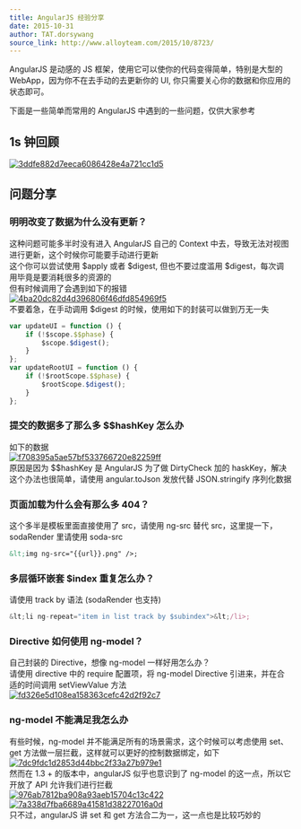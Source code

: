```yaml
---
title: AngularJS 经验分享
date: 2015-10-31
author: TAT.dorsywang
source_link: http://www.alloyteam.com/2015/10/8723/
---
```


<!-- {% raw %} - for jekyll -->

AngularJS 是动感的 JS 框架，使用它可以使你的代码变得简单，特别是大型的 WebApp，因为你不在去手动的去更新你的 UI, 你只需要关心你的数据和你应用的状态即可。  

下面是一些简单而常用的 AngularJS 中遇到的一些问题，仅供大家参考

## 1s 钟回顾

[![3ddfe882d7eeca6086428e4a721cc1d5](http://www.alloyteam.com/wp-content/uploads/2015/10/3ddfe882d7eeca6086428e4a721cc1d5.png)](http://www.alloyteam.com/wp-content/uploads/2015/10/3ddfe882d7eeca6086428e4a721cc1d5.png)

## 问题分享

### 明明改变了数据为什么没有更新？

这种问题可能多半时没有进入 AngularJS 自己的 Context 中去，导致无法对视图进行更新，这个时候你可能要手动进行更新  
这个你可以尝试使用 $apply 或者 $digest, 但也不要过度滥用 $digest，每次调用毕竟是要消耗很多的资源的  
但有时候调用了会遇到如下的报错  
[![4ba20dc82d4d396806f46dfd854969f5](http://www.alloyteam.com/wp-content/uploads/2015/10/4ba20dc82d4d396806f46dfd854969f5.png)](http://www.alloyteam.com/wp-content/uploads/2015/10/4ba20dc82d4d396806f46dfd854969f5.png)  
不要着急，在手动调用 $digest 的时候，使用如下的封装可以做到万无一失

```javascript
var updateUI = function () {
    if (!$scope.$$phase) {
        $scope.$digest();
    }
};
var updateRootUI = function () {
    if (!$rootScope.$$phase) {
        $rootScope.$digest();
    }
};
```

### 提交的数据多了那么多 $$hashKey 怎么办

如下的数据  
[![f708395a5ae57bf533766720e82259ff](http://www.alloyteam.com/wp-content/uploads/2015/10/f708395a5ae57bf533766720e82259ff.png)](http://www.alloyteam.com/wp-content/uploads/2015/10/f708395a5ae57bf533766720e82259ff.png)  
原因是因为 $$hashKey 是 AngularJS 为了做 DirtyCheck 加的 haskKey，解决这个办法也很简单，请使用 angular.toJson 发放代替 JSON.stringify 序列化数据

### 页面加载为什么会有那么多 404？

这个多半是模板里面直接使用了 src，请使用 ng-src 替代 src，这里提一下，sodaRender 里请使用 soda-src

```html
&lt;img ng-src="{{url}}.png" />;
```

### 多层循环嵌套 $index 重复怎么办？

请使用 track by 语法 (sodaRender 也支持)

```javascript
&lt;li ng-repeat="item in list track by $subindex">&lt;/li>;
```

### Directive 如何使用 ng-model？

自己封装的 Directive，想像 ng-model 一样好用怎么办？  
请使用 directive 中的 require 配置项，将 ng-model Directive 引进来，并在合适的时间调用 setViewValue 方法  
[![fd326e5d108ea158363cefc42d2f92c7](http://www.alloyteam.com/wp-content/uploads/2015/10/fd326e5d108ea158363cefc42d2f92c7.png)](http://www.alloyteam.com/wp-content/uploads/2015/10/fd326e5d108ea158363cefc42d2f92c7.png)

### ng-model 不能满足我怎么办

有些时候，ng-model 并不能满足所有的场景需求，这个时候可以考虑使用 set、get 方法做一层拦截，这样就可以更好的控制数据绑定，如下  
[![7dc9fdc1d2853d44bbc2f33a27b979e1](http://www.alloyteam.com/wp-content/uploads/2015/10/7dc9fdc1d2853d44bbc2f33a27b979e1.png)](http://www.alloyteam.com/wp-content/uploads/2015/10/7dc9fdc1d2853d44bbc2f33a27b979e1.png)  
然而在 1.3 + 的版本中，angularJS 似乎也意识到了 ng-model 的这一点，所以它开放了 API 允许我们进行拦截  
[![976ab7812ba908a93aeb15704c13c422](http://www.alloyteam.com/wp-content/uploads/2015/10/976ab7812ba908a93aeb15704c13c422.png)](http://www.alloyteam.com/wp-content/uploads/2015/10/976ab7812ba908a93aeb15704c13c422.png)  
[![7a338d7fba6689a41581d38227016a0d](http://www.alloyteam.com/wp-content/uploads/2015/10/7a338d7fba6689a41581d38227016a0d.png)](http://www.alloyteam.com/wp-content/uploads/2015/10/7a338d7fba6689a41581d38227016a0d.png)  
只不过，angularJS 讲 set 和 get 方法合二为一，这一点也是比较巧妙的


<!-- {% endraw %} - for jekyll -->